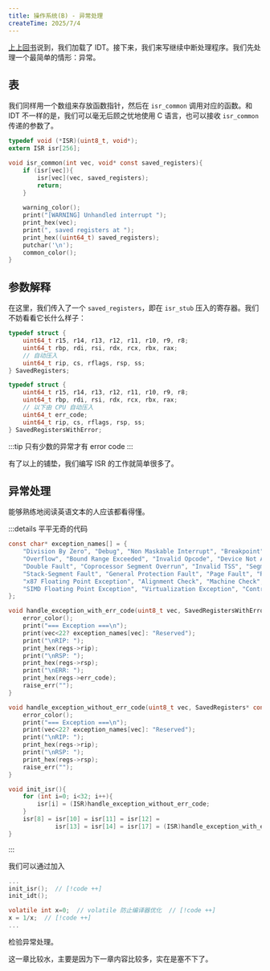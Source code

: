 ```yaml
---
title: 操作系统(B) - 异常处理
createTime: 2025/7/4
---
```


[上上回书](OS-09-IDT)说到，我们加载了 IDT。接下来，我们来写继续中断处理程序。我们先处理一个最简单的情形：异常。

## 表

我们同样用一个数组来存放函数指针，然后在 `isr_common` 调用对应的函数。和 IDT 不一样的是，我们可以毫无后顾之忧地使用 C 语言，也可以接收 `isr_common` 传递的参数了。

```c title="src/kernel/isr.h"
typedef void (*ISR)(uint8_t, void*);
extern ISR isr[256];
```

```c title="src/kernel/isr_common.c"
void isr_common(int vec, void* const saved_registers){
    if (isr[vec]){
        isr[vec](vec, saved_registers);
        return;
    }
    
    warning_color();
    print("[WARNING] Unhandled interrupt ");
    print_hex(vec);
    print(", saved registers at ");
    print_hex((uint64_t) saved_registers);
    putchar('\n');
    common_color();
}
```

## 参数解释

在这里，我们传入了一个 `saved_registers`，即在 `isr_stub` 压入的寄存器。我们不妨看看它长什么样子：

```c
typedef struct {
    uint64_t r15, r14, r13, r12, r11, r10, r9, r8;
    uint64_t rbp, rdi, rsi, rdx, rcx, rbx, rax;
    // 自动压入
    uint64_t rip, cs, rflags, rsp, ss;
} SavedRegisters;

typedef struct {
    uint64_t r15, r14, r13, r12, r11, r10, r9, r8;
    uint64_t rbp, rdi, rsi, rdx, rcx, rbx, rax;
    // 以下由 CPU 自动压入
    uint64_t err_code;
    uint64_t rip, cs, rflags, rsp, ss;
} SavedRegistersWithError;
```

:::tip
只有少数的异常才有 error code
:::

有了以上的铺垫，我们编写 ISR 的工作就简单很多了。

## 异常处理

能够熟练地阅读英语文本的人应该都看得懂。

:::details 平平无奇的代码

```c title="src/kernel/isr.c"
const char* exception_names[] = {
    "Division By Zero", "Debug", "Non Maskable Interrupt", "Breakpoint",
    "Overflow", "Bound Range Exceeded", "Invalid Opcode", "Device Not Available",
    "Double Fault", "Coprocessor Segment Overrun", "Invalid TSS", "Segment Not Present",
    "Stack-Segment Fault", "General Protection Fault", "Page Fault", "Reserved",
    "x87 Floating Point Exception", "Alignment Check", "Machine Check",
    "SIMD Floating Point Exception", "Virtualization Exception", "Control Protection Exception"
};

void handle_exception_with_err_code(uint8_t vec, SavedRegistersWithError* const regs){
    error_color();
    print("=== Exception ===\n");
    print(vec<22? exception_names[vec]: "Reserved");
    print("\nRIP: ");
    print_hex(regs->rip);
    print("\nRSP: ");
    print_hex(regs->rsp);
    print("\nERR: ");
    print_hex(regs->err_code);
    raise_err("");
}

void handle_exception_without_err_code(uint8_t vec, SavedRegisters* const regs){
    error_color();
    print("=== Exception ===\n");
    print(vec<22? exception_names[vec]: "Reserved");
    print("\nRIP: ");
    print_hex(regs->rip);
    print("\nRSP: ");
    print_hex(regs->rsp);
    raise_err("");
}

void init_isr(){
    for (int i=0; i<32; i++){
        isr[i] = (ISR)handle_exception_without_err_code;
    }
    isr[8] = isr[10] = isr[11] = isr[12] = 
             isr[13] = isr[14] = isr[17] = (ISR)handle_exception_with_err_code;
}
```

:::

我们可以通过加入

```c title="src/kernel/kernel.c"
...
init_isr();  // [!code ++]
init_idt();

volatile int x=0;  // volatile 防止编译器优化  // [!code ++]
x = 1/x;  // [!code ++]
...
```

检验异常处理。

这一章比较水，主要是因为下一章内容比较多，实在是塞不下了。
